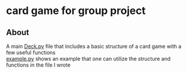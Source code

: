 # card game for group project

## About
A main [Deck.py](Deck.py) file that includes a basic structure of a card game with a few useful functions<br />
[example.py](example.py) shows an example that one can utilize the structure and functions in the file I wrote
